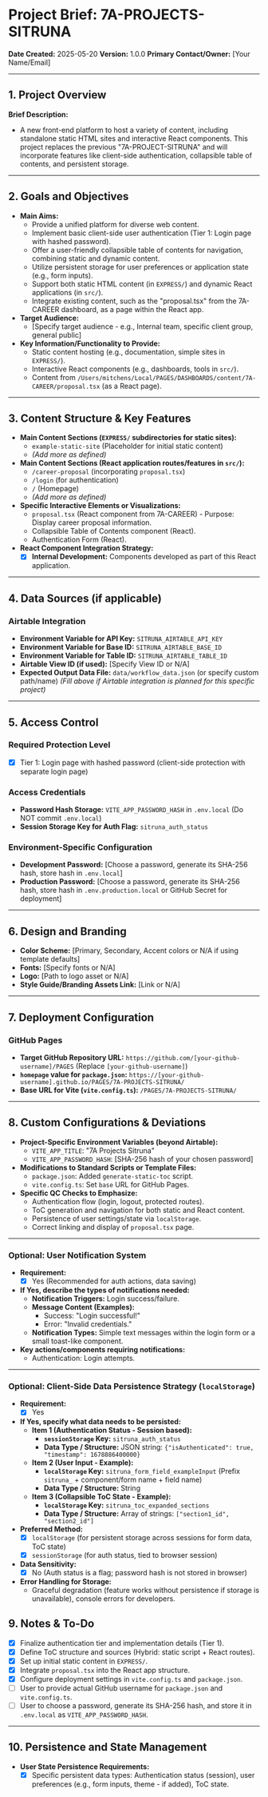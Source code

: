 # Project Brief: 7A-PROJECTS-SITRUNA

**Date Created:** 2025-05-20
**Version:** 1.0.0
**Primary Contact/Owner:** [Your Name/Email]

---

## 1. Project Overview

**Brief Description:**
*   A new front-end platform to host a variety of content, including standalone static HTML sites and interactive React components. This project replaces the previous "7A-PROJECT-SITRUNA" and will incorporate features like client-side authentication, collapsible table of contents, and persistent storage.

---

## 2. Goals and Objectives

*   **Main Aims:**
    *   Provide a unified platform for diverse web content.
    *   Implement basic client-side user authentication (Tier 1: Login page with hashed password).
    *   Offer a user-friendly collapsible table of contents for navigation, combining static and dynamic content.
    *   Utilize persistent storage for user preferences or application state (e.g., form inputs).
    *   Support both static HTML content (in `EXPRESS/`) and dynamic React applications (in `src/`).
    *   Integrate existing content, such as the "proposal.tsx" from the 7A-CAREER dashboard, as a page within the React app.
*   **Target Audience:**
    *   [Specify target audience - e.g., Internal team, specific client group, general public]
*   **Key Information/Functionality to Provide:**
    *   Static content hosting (e.g., documentation, simple sites in `EXPRESS/`).
    *   Interactive React components (e.g., dashboards, tools in `src/`).
    *   Content from `/Users/mitchens/Local/PAGES/DASHBOARDS/content/7A-CAREER/proposal.tsx` (as a React page).

---

## 3. Content Structure & Key Features

*   **Main Content Sections (`EXPRESS/` subdirectories for static sites):**
    *   `example-static-site` (Placeholder for initial static content)
    *   *(Add more as defined)*
*   **Main Content Sections (React application routes/features in `src/`):**
    *   `/career-proposal` (incorporating `proposal.tsx`)
    *   `/login` (for authentication)
    *   `/` (Homepage)
    *   *(Add more as defined)*
*   **Specific Interactive Elements or Visualizations:**
    *   `proposal.tsx` (React component from 7A-CAREER) - Purpose: Display career proposal information.
    *   Collapsible Table of Contents component (React).
    *   Authentication Form (React).
*   **React Component Integration Strategy:**
    *   [X] **Internal Development:** Components developed as part of this React application.

---

## 4. Data Sources (if applicable)

### Airtable Integration
*   **Environment Variable for API Key:** `SITRUNA_AIRTABLE_API_KEY`
*   **Environment Variable for Base ID:** `SITRUNA_AIRTABLE_BASE_ID`
*   **Environment Variable for Table ID:** `SITRUNA_AIRTABLE_TABLE_ID`
*   **Airtable View ID (if used):** [Specify View ID or N/A]
*   **Expected Output Data File:** `data/workflow_data.json` (or specify custom path/name)
*(Fill above if Airtable integration is planned for this specific project)*

---

## 5. Access Control

### Required Protection Level
- [X] Tier 1: Login page with hashed password (client-side protection with separate login page)

### Access Credentials
- **Password Hash Storage:** `VITE_APP_PASSWORD_HASH` in `.env.local` (Do NOT commit `.env.local`)
- **Session Storage Key for Auth Flag:** `sitruna_auth_status`

### Environment-Specific Configuration
- **Development Password:** [Choose a password, generate its SHA-256 hash, store hash in `.env.local`]
- **Production Password:** [Choose a password, generate its SHA-256 hash, store hash in `.env.production.local` or GitHub Secret for deployment]

---

## 6. Design and Branding

*   **Color Scheme:** [Primary, Secondary, Accent colors or N/A if using template defaults]
*   **Fonts:** [Specify fonts or N/A]
*   **Logo:** [Path to logo asset or N/A]
*   **Style Guide/Branding Assets Link:** [Link or N/A]

---

## 7. Deployment Configuration

### GitHub Pages
*   **Target GitHub Repository URL:** `https://github.com/[your-github-username]/PAGES` (Replace `[your-github-username]`)
*   **`homepage` value for `package.json`:** `https://[your-github-username].github.io/PAGES/7A-PROJECTS-SITRUNA/`
*   **Base URL for Vite (`vite.config.ts`):** `/PAGES/7A-PROJECTS-SITRUNA/`

---

## 8. Custom Configurations & Deviations

*   **Project-Specific Environment Variables (beyond Airtable):**
    *   `VITE_APP_TITLE`: "7A Projects Sitruna"
    *   `VITE_APP_PASSWORD_HASH`: [SHA-256 hash of your chosen password]
*   **Modifications to Standard Scripts or Template Files:**
    *   `package.json`: Added `generate-static-toc` script.
    *   `vite.config.ts`: Set `base` URL for GitHub Pages.
*   **Specific QC Checks to Emphasize:**
    *   Authentication flow (login, logout, protected routes).
    *   ToC generation and navigation for both static and React content.
    *   Persistence of user settings/state via `localStorage`.
    *   Correct linking and display of `proposal.tsx` page.

---

### Optional: User Notification System

*   **Requirement:**
    *   [X] Yes (Recommended for auth actions, data saving)
*   **If Yes, describe the types of notifications needed:**
    *   **Notification Triggers:** Login success/failure.
    *   **Message Content (Examples):**
        *   Success: "Login successful!"
        *   Error: "Invalid credentials."
    *   **Notification Types:** Simple text messages within the login form or a small toast-like component.
*   **Key actions/components requiring notifications:**
    *   Authentication: Login attempts.

---

### Optional: Client-Side Data Persistence Strategy (`localStorage`)

*   **Requirement:**
    *   [X] Yes
*   **If Yes, specify what data needs to be persisted:**
    *   **Item 1 (Authentication Status - Session based):**
        *   **`sessionStorage` Key:** `sitruna_auth_status`
        *   **Data Type / Structure:** JSON string: `{"isAuthenticated": true, "timestamp": 1678886400000}`
    *   **Item 2 (User Input - Example):**
        *   **`localStorage` Key:** `sitruna_form_field_exampleInput` (Prefix `sitruna_` + component/form name + field name)
        *   **Data Type / Structure:** String
    *   **Item 3 (Collapsible ToC State - Example):**
        *   **`localStorage` Key:** `sitruna_toc_expanded_sections`
        *   **Data Type / Structure:** Array of strings: `["section1_id", "section2_id"]`
*   **Preferred Method:**
    *   [X] `localStorage` (for persistent storage across sessions for form data, ToC state)
    *   [X] `sessionStorage` (for auth status, tied to browser session)
*   **Data Sensitivity:**
    *   [X] No (Auth status is a flag; password hash is not stored in browser)
*   **Error Handling for Storage:**
    *   Graceful degradation (feature works without persistence if storage is unavailable), console errors for developers.

## 9. Notes & To-Do

*   [X] Finalize authentication tier and implementation details (Tier 1).
*   [X] Define ToC structure and sources (Hybrid: static script + React routes).
*   [X] Set up initial static content in `EXPRESS/`.
*   [X] Integrate `proposal.tsx` into the React app structure.
*   [X] Configure deployment settings in `vite.config.ts` and `package.json`.
*   [ ] User to provide actual GitHub username for `package.json` and `vite.config.ts`.
*   [ ] User to choose a password, generate its SHA-256 hash, and store it in `.env.local` as `VITE_APP_PASSWORD_HASH`.

---

## 10. Persistence and State Management

*   **User State Persistence Requirements:**
    *   [X] Specific persistent data types: Authentication status (session), user preferences (e.g., form inputs, theme - if added), ToC state.
